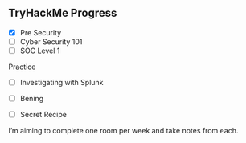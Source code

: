 ## TryHackMe Progress

- [x] Pre Security
- [ ] Cyber Security 101
- [ ] SOC Level 1

Practice
- [ ] Investigating with Splunk
- [ ] Bening
- [ ] Secret Recipe


I’m aiming to complete one room per week and take notes from each.
